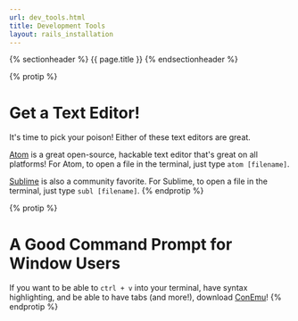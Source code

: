 ```yaml
---
url: dev_tools.html
title: Development Tools
layout: rails_installation
---
```


{% sectionheader %}
  {{ page.title }}
{% endsectionheader %}

{% protip %}
# Get a Text Editor!
It's time to pick your poison! Either of these text editors are great.

[Atom](https://atom.io/) is a great open-source, hackable text editor that's great on all platforms! For Atom, to open a file in the terminal, just type `atom [filename]`.

[Sublime](https://www.sublimetext.com/) is also a community favorite. For Sublime, to open a file in the terminal, just type `subl [filename]`.
{% endprotip %}

{% protip %}
# A Good Command Prompt for Window Users
If you want to be able to `ctrl + v` into your terminal, have syntax highlighting, and be able to have tabs (and more!), download [ConEmu](https://conemu.github.io/)!
{% endprotip %}
